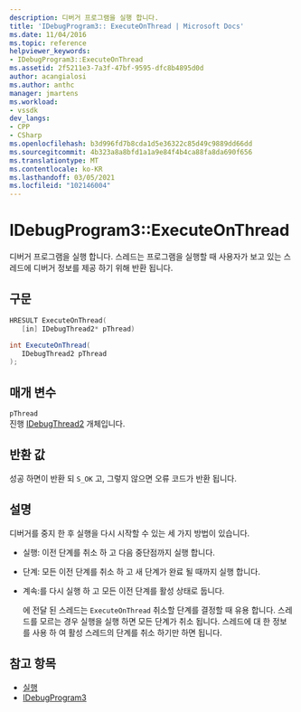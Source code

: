 ```yaml
---
description: 디버거 프로그램을 실행 합니다.
title: 'IDebugProgram3:: ExecuteOnThread | Microsoft Docs'
ms.date: 11/04/2016
ms.topic: reference
helpviewer_keywords:
- IDebugProgram3::ExecuteOnThread
ms.assetid: 2f5211e3-7a3f-47bf-9595-dfc8b4895d0d
author: acangialosi
ms.author: anthc
manager: jmartens
ms.workload:
- vssdk
dev_langs:
- CPP
- CSharp
ms.openlocfilehash: b3d996fd7b8cda1d5e36322c85d49c9889dd66dd
ms.sourcegitcommit: 4b323a8a8bfd1a1a9e84f4b4ca88fa8da690f656
ms.translationtype: MT
ms.contentlocale: ko-KR
ms.lasthandoff: 03/05/2021
ms.locfileid: "102146004"
---
```

# <a name="idebugprogram3executeonthread"></a>IDebugProgram3::ExecuteOnThread
디버거 프로그램을 실행 합니다. 스레드는 프로그램을 실행할 때 사용자가 보고 있는 스레드에 디버거 정보를 제공 하기 위해 반환 됩니다.

## <a name="syntax"></a>구문

```cpp
HRESULT ExecuteOnThread(
   [in] IDebugThread2* pThread)
```

```csharp
int ExecuteOnThread(
   IDebugThread2 pThread
);
```

## <a name="parameters"></a>매개 변수
`pThread`\
진행 [IDebugThread2](../../../extensibility/debugger/reference/idebugthread2.md) 개체입니다.

## <a name="return-value"></a>반환 값
 성공 하면이 반환 되 `S_OK` 고, 그렇지 않으면 오류 코드가 반환 됩니다.

## <a name="remarks"></a>설명
 디버거를 중지 한 후 실행을 다시 시작할 수 있는 세 가지 방법이 있습니다.

- 실행: 이전 단계를 취소 하 고 다음 중단점까지 실행 합니다.

- 단계: 모든 이전 단계를 취소 하 고 새 단계가 완료 될 때까지 실행 합니다.

- 계속:를 다시 실행 하 고 모든 이전 단계를 활성 상태로 둡니다.

  에 전달 된 스레드는 `ExecuteOnThread` 취소할 단계를 결정할 때 유용 합니다. 스레드를 모르는 경우 실행을 실행 하면 모든 단계가 취소 됩니다. 스레드에 대 한 정보를 사용 하 여 활성 스레드의 단계를 취소 하기만 하면 됩니다.

## <a name="see-also"></a>참고 항목
- [실행](../../../extensibility/debugger/reference/idebugprogram2-execute.md)
- [IDebugProgram3](../../../extensibility/debugger/reference/idebugprogram3.md)
